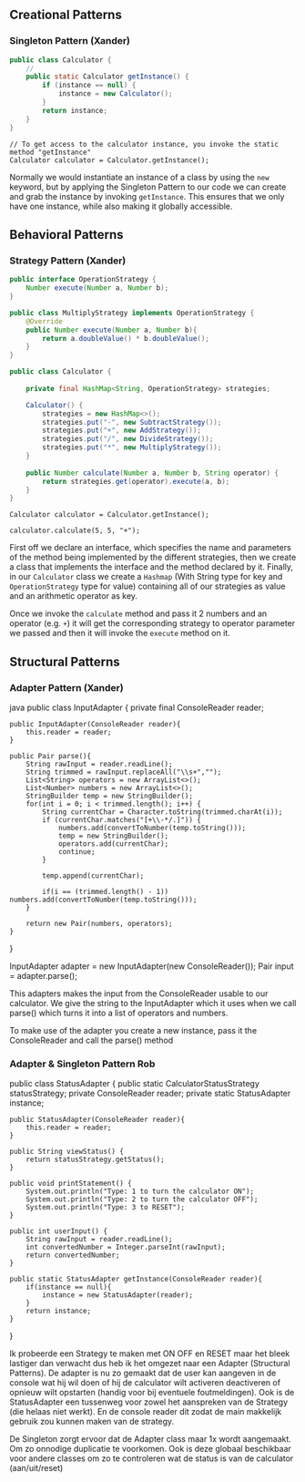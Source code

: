 ## Creational Patterns

### Singleton Pattern (Xander)

```java
public class Calculator {
    //
    public static Calculator getInstance() {
        if (instance == null) {
            instance = new Calculator();
        }
        return instance;
    }
}
```
```
// To get access to the calculator instance, you invoke the static method "getInstance"
Calculator calculator = Calculator.getInstance();
```

Normally we would instantiate an instance of a class by using the `new` keyword, but by applying the Singleton Pattern to our code we can create and grab the instance by invoking `getInstance`. This ensures that we only have one instance, while also making it globally accessible. 

## Behavioral Patterns

### Strategy Pattern (Xander)

```java
public interface OperationStrategy {
    Number execute(Number a, Number b);
}

public class MultiplyStrategy implements OperationStrategy {
    @Override
    public Number execute(Number a, Number b){
        return a.doubleValue() * b.doubleValue();
    }
}

public class Calculator {
    
    private final HashMap<String, OperationStrategy> strategies;

    Calculator() {
        strategies = new HashMap<>();
        strategies.put("-", new SubtractStrategy());
        strategies.put("+", new AddStrategy());
        strategies.put("/", new DivideStrategy());
        strategies.put("*", new MultiplyStrategy());
    }
    
    public Number calculate(Number a, Number b, String operator) {
        return strategies.get(operator).execute(a, b);
    }
}
```
```
Calculator calculator = Calculator.getInstance();

calculator.calculate(5, 5, "+");
```
First off we declare an interface, which specifies the name and parameters of the method being implemented by the different strategies, then we create a class that implements the interface and the method declared by it. Finally, in our `Calculator` class we create a `Hashmap` (With String type for key and `OperationStrategy` type for value) containing all of our strategies as value and an arithmetic operator as key.

Once we invoke the `calculate` method and pass it 2 numbers and an operator (e.g. `+`) it will get the corresponding strategy to operator parameter we passed and then it will invoke the `execute` method on it.

## Structural Patterns

### Adapter Pattern (Xander)

java
public class InputAdapter {
private final ConsoleReader reader;

    public InputAdapter(ConsoleReader reader){
        this.reader = reader;
    }

    public Pair parse(){
        String rawInput = reader.readLine();
        String trimmed = rawInput.replaceAll("\\s+","");
        List<String> operators = new ArrayList<>();
        List<Number> numbers = new ArrayList<>();
        StringBuilder temp = new StringBuilder();
        for(int i = 0; i < trimmed.length(); i++) {
            String currentChar = Character.toString(trimmed.charAt(i));
            if (currentChar.matches("[+\\-*/.]")) {
                numbers.add(convertToNumber(temp.toString()));
                temp = new StringBuilder();
                operators.add(currentChar);
                continue;
            }

            temp.append(currentChar);

            if(i == (trimmed.length() - 1)) numbers.add(convertToNumber(temp.toString()));
        }

        return new Pair(numbers, operators);
    }
}

InputAdapter adapter = new InputAdapter(new ConsoleReader());
Pair input = adapter.parse();

This adapters makes the input from the ConsoleReader usable to our calculator. We give the string to the InputAdapter which it uses when we call parse() which turns it into a list of operators and numbers.

To make use of the adapter you create a new instance, pass it the ConsoleReader and call the parse() method



### Adapter & Singleton Pattern Rob

public class StatusAdapter {
public static CalculatorStatusStrategy statusStrategy;
private ConsoleReader reader;
private static StatusAdapter instance;

    public StatusAdapter(ConsoleReader reader){
        this.reader = reader;
    }

    public String viewStatus() {
        return statusStrategy.getStatus();
    }

    public void printStatement() {
        System.out.println("Type: 1 to turn the calculator ON");
        System.out.println("Type: 2 to turn the calculator OFF");
        System.out.println("Type: 3 to RESET");
    }

    public int userInput() {
        String rawInput = reader.readLine();
        int convertedNumber = Integer.parseInt(rawInput);
        return convertedNumber;
    }

    public static StatusAdapter getInstance(ConsoleReader reader){
        if(instance == null){
            instance = new StatusAdapter(reader);
        }
        return instance;
    }

}

Ik probeerde een Strategy te maken met ON OFF en RESET maar het bleek lastiger dan verwacht
dus heb ik het omgezet naar een Adapter (Structural Patterns). De adapter is nu zo gemaakt 
dat de user kan aangeven in de console wat hij wil doen of hij de calculator wilt activeren
deactiveren of opnieuw wilt opstarten (handig voor bij eventuele foutmeldingen).
Ook is de StatusAdapter een tussenweg voor zowel het aanspreken van de Strategy (die helaas niet werkt).
En de console reader dit zodat de main makkelijk gebruik zou kunnen maken van de strategy.

De Singleton zorgt ervoor dat de Adapter class maar 1x wordt aangemaakt. Om zo onnodige duplicatie te voorkomen.
Ook is deze globaal beschikbaar voor andere classes om zo te controleren wat de status is van de calculator (aan/uit/reset)

